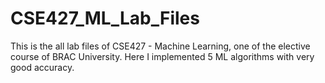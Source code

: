 # CSE427_ML_Lab_Files
This is the all lab files of CSE427 - Machine Learning, one of the elective course of BRAC University. Here I implemented 5 ML algorithms with very good accuracy. 
